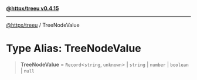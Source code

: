 [**@httpx/treeu v0.4.15**](../README.md)

***

[@httpx/treeu](../README.md) / TreeNodeValue

# Type Alias: TreeNodeValue

> **TreeNodeValue** = `Record`\<`string`, `unknown`\> \| `string` \| `number` \| `boolean` \| `null`
